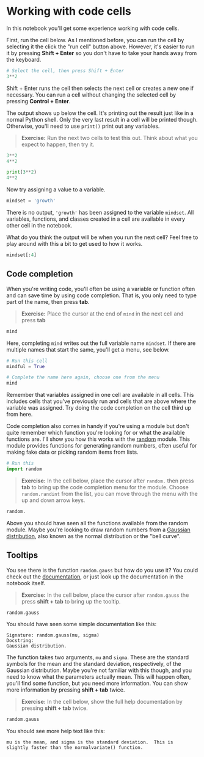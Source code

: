 # Working with code cells

In this notebook you'll get some experience working with code cells.

First, run the cell below. As I mentioned before, you can run the cell by selecting it the click the "run cell" button above. However, it's easier to run it by pressing **Shift + Enter** so you don't have to take your hands away from the keyboard.


```python
# Select the cell, then press Shift + Enter
3**2
```

Shift + Enter runs the cell then selects the next cell or creates a new one if necessary. You can run a cell without changing the selected cell by pressing **Control + Enter**.

The output shows up below the cell. It's printing out the result just like in a normal Python shell. Only the very last result in a cell will be printed though. Otherwise, you'll need to use `print()` print out any variables. 

> **Exercise:** Run the next two cells to test this out. Think about what you expect to happen, then try it.


```python
3**2
4**2
```


```python
print(3**2)
4**2
```

Now try assigning a value to a variable.


```python
mindset = 'growth'
```

There is no output, `'growth'` has been assigned to the variable `mindset`. All variables, functions, and classes created in a cell are available in every other cell in the notebook.

What do you think the output will be when you run the next cell? Feel free to play around with this a bit to get used to how it works.


```python
mindset[:4]
```

## Code completion

When you're writing code, you'll often be using a variable or function often and can save time by using code completion. That is, you only need to type part of the name, then press **tab**.

> **Exercise:** Place the cursor at the end of `mind` in the next cell and press **tab**


```python
mind
```

Here, completing `mind` writes out the full variable name `mindset`. If there are multiple names that start the same, you'll get a menu, see below.


```python
# Run this cell
mindful = True
```


```python
# Complete the name here again, choose one from the menu
mind
```

Remember that variables assigned in one cell are available in all cells. This includes cells that you've previously run and cells that are above where the variable was assigned. Try doing the code completion on the cell third up from here.

Code completion also comes in handy if you're using a module but don't quite remember which function you're looking for or what the available functions are. I'll show you how this works with the [random](https://docs.python.org/3/library/random.html) module. This module provides functions for generating random numbers, often useful for making fake data or picking random items from lists.


```python
# Run this
import random
```

> **Exercise:** In the cell below, place the cursor after `random.` then press **tab** to bring up the code completion menu for the module. Choose `random.randint` from the list, you can move through the menu with the up and down arrow keys.


```python
random.
```

Above you should have seen all the functions available from the random module. Maybe you're looking to draw random numbers from a [Gaussian distribution](https://en.wikipedia.org/wiki/Normal_distribution), also known as the normal distribution or the "bell curve". 

## Tooltips

You see there is the function `random.gauss` but how do you use it? You could check out the [documentation](https://docs.python.org/3/library/random.html), or just look up the documentation in the notebook itself.

> **Exercise:** In the cell below, place the cursor after `random.gauss` the press **shift + tab** to bring up the tooltip.


```python
random.gauss
```

You should have seen some simple documentation like this:

    Signature: random.gauss(mu, sigma)
    Docstring:
    Gaussian distribution.
    
The function takes two arguments, `mu` and `sigma`. These are the standard symbols for the mean and the standard deviation, respectively, of the Gaussian distribution. Maybe you're not familiar with this though, and you need to know what the parameters actually mean. This will happen often, you'll find some function, but you need more information. You can show more information by pressing **shift + tab** twice.

> **Exercise:** In the cell below, show the full help documentation by pressing **shift + tab** twice.


```python
random.gauss
```

You should see more help text like this:

    mu is the mean, and sigma is the standard deviation.  This is
    slightly faster than the normalvariate() function.
